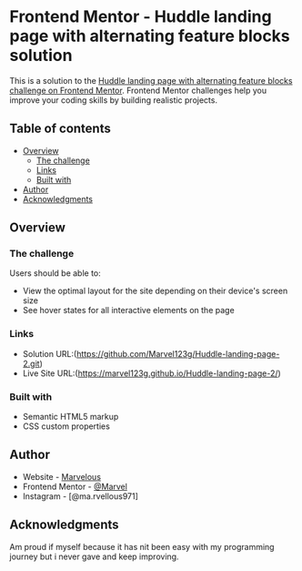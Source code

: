# Frontend Mentor - Huddle landing page with alternating feature blocks solution

This is a solution to the [Huddle landing page with alternating feature blocks challenge on Frontend Mentor](https://www.frontendmentor.io/challenges/huddle-landing-page-with-alternating-feature-blocks-5ca5f5981e82137ec91a5100). Frontend Mentor challenges help you improve your coding skills by building realistic projects. 

## Table of contents

- [Overview](#overview)
  - [The challenge](#the-challenge)
  - [Links](#links)
  - [Built with](#built-with)
- [Author](#author)
- [Acknowledgments](#acknowledgments)


## Overview

### The challenge

Users should be able to:

- View the optimal layout for the site depending on their device's screen size
- See hover states for all interactive elements on the page


### Links

- Solution URL:(https://github.com/Marvel123g/Huddle-landing-page-2.git)
- Live Site URL:(https://marvel123g.github.io/Huddle-landing-page-2/)

### Built with

- Semantic HTML5 markup
- CSS custom properties

## Author

- Website - [Marvelous](https://marvel123g.github.io/Huddle-landing-page-2/)
- Frontend Mentor - [@Marvel](https://www.frontendmentor.io/profile/Marvel123g)
- Instagram - [@ma.rvellous971]


## Acknowledgments

Am proud if myself because it has nit been easy with my programming journey but i never gave and keep improving.

